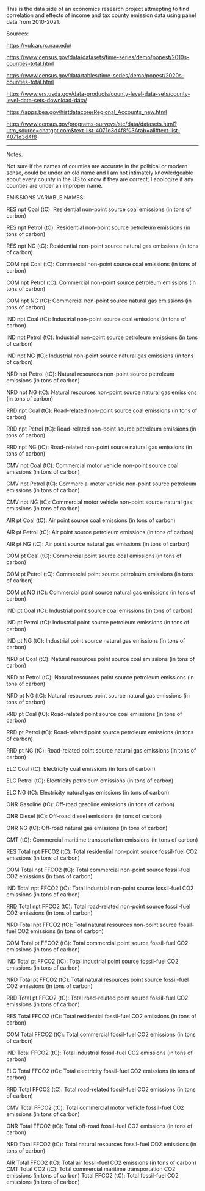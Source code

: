 This is the data side of an economics research project attmepting to find correlation and effects of income and tax county emission data using panel data from 2010-2021.

Sources:

https://vulcan.rc.nau.edu/

https://www.census.gov/data/datasets/time-series/demo/popest/2010s-counties-total.html

https://www.census.gov/data/tables/time-series/demo/popest/2020s-counties-total.html

https://www.ers.usda.gov/data-products/county-level-data-sets/county-level-data-sets-download-data/

https://apps.bea.gov/histdatacore/Regional_Accounts_new.html

https://www.census.gov/programs-surveys/stc/data/datasets.html?utm_source=chatgpt.com&text-list-4071d3d4f8%3Atab=all#text-list-4071d3d4f8
_____________________________________________________________________________________________________________________________________________________

Notes:

Not sure if the names of counties are accurate in the political or modern sense, could be under an old name and 
I am not intimately knowledgeable about every county in the US to know if they are correct; I apologize if any 
counties are under an improper name.

EMISSIONS VARIABLE NAMES:

RES npt Coal (tC): Residential non-point source coal emissions (in tons of carbon)

RES npt Petrol (tC): Residential non-point source petroleum emissions (in tons of carbon)

RES npt NG (tC): Residential non-point source natural gas emissions (in tons of carbon)

COM npt Coal (tC): Commercial non-point source coal emissions (in tons of carbon)

COM npt Petrol (tC): Commercial non-point source petroleum emissions (in tons of carbon)

COM npt NG (tC): Commercial non-point source natural gas emissions (in tons of carbon)

IND npt Coal (tC): Industrial non-point source coal emissions (in tons of carbon)

IND npt Petrol (tC): Industrial non-point source petroleum emissions (in tons of carbon)

IND npt NG (tC): Industrial non-point source natural gas emissions (in tons of carbon)

NRD npt Petrol (tC): Natural resources non-point source petroleum emissions (in tons of carbon)

NRD npt NG (tC): Natural resources non-point source natural gas emissions (in tons of carbon)

RRD npt Coal (tC): Road-related non-point source coal emissions (in tons of carbon)

RRD npt Petrol (tC): Road-related non-point source petroleum emissions (in tons of carbon)

RRD npt NG (tC): Road-related non-point source natural gas emissions (in tons of carbon)

CMV npt Coal (tC): Commercial motor vehicle non-point source coal emissions (in tons of carbon)

CMV npt Petrol (tC): Commercial motor vehicle non-point source petroleum emissions (in tons of carbon)

CMV npt NG (tC): Commercial motor vehicle non-point source natural gas emissions (in tons of carbon)

AIR pt Coal (tC): Air point source coal emissions (in tons of carbon)

AIR pt Petrol (tC): Air point source petroleum emissions (in tons of carbon)

AIR pt NG (tC): Air point source natural gas emissions (in tons of carbon)

COM pt Coal (tC): Commercial point source coal emissions (in tons of carbon)

COM pt Petrol (tC): Commercial point source petroleum emissions (in tons of carbon)

COM pt NG (tC): Commercial point source natural gas emissions (in tons of carbon)

IND pt Coal (tC): Industrial point source coal emissions (in tons of carbon)

IND pt Petrol (tC): Industrial point source petroleum emissions (in tons of carbon)

IND pt NG (tC): Industrial point source natural gas emissions (in tons of carbon)

NRD pt Coal (tC): Natural resources point source coal emissions (in tons of carbon)

NRD pt Petrol (tC): Natural resources point source petroleum emissions (in tons of carbon)

NRD pt NG (tC): Natural resources point source natural gas emissions (in tons of carbon)

RRD pt Coal (tC): Road-related point source coal emissions (in tons of carbon)

RRD pt Petrol (tC): Road-related point source petroleum emissions (in tons of carbon)

RRD pt NG (tC): Road-related point source natural gas emissions (in tons of carbon)

ELC Coal (tC): Electricity coal emissions (in tons of carbon)

ELC Petrol (tC): Electricity petroleum emissions (in tons of carbon)

ELC NG (tC): Electricity natural gas emissions (in tons of carbon)

ONR Gasoline (tC): Off-road gasoline emissions (in tons of carbon)

ONR Diesel (tC): Off-road diesel emissions (in tons of carbon)

ONR NG (tC): Off-road natural gas emissions (in tons of carbon)

CMT (tC): Commercial maritime transportation emissions (in tons of carbon)

RES Total npt FFCO2 (tC): Total residential non-point source fossil-fuel CO2 emissions (in tons of carbon)

COM Total npt FFCO2 (tC): Total commercial non-point source fossil-fuel CO2 emissions (in tons of carbon)

IND Total npt FFCO2 (tC): Total industrial non-point source fossil-fuel CO2 emissions (in tons of carbon)

RRD Total npt FFCO2 (tC): Total road-related non-point source fossil-fuel CO2 emissions (in tons of carbon)

NRD Total npt FFCO2 (tC): Total natural resources non-point source fossil-fuel CO2 emissions (in tons of carbon)

COM Total pt FFCO2 (tC): Total commercial point source fossil-fuel CO2 emissions (in tons of carbon)

IND Total pt FFCO2 (tC): Total industrial point source fossil-fuel CO2 emissions (in tons of carbon)

NRD Total pt FFCO2 (tC): Total natural resources point source fossil-fuel CO2 emissions (in tons of carbon)

RRD Total pt FFCO2 (tC): Total road-related point source fossil-fuel CO2 emissions (in tons of carbon)

RES Total FFCO2 (tC): Total residential fossil-fuel CO2 emissions (in tons of carbon)

COM Total FFCO2 (tC): Total commercial fossil-fuel CO2 emissions (in tons of carbon)

IND Total FFCO2 (tC): Total industrial fossil-fuel CO2 emissions (in tons of carbon)

ELC Total FFCO2 (tC): Total electricity fossil-fuel CO2 emissions (in tons of carbon)

RRD Total FFCO2 (tC): Total road-related fossil-fuel CO2 emissions (in tons of carbon)

CMV Total FFCO2 (tC): Total commercial motor vehicle fossil-fuel CO2 emissions (in tons of carbon)

ONR Total FFCO2 (tC): Total off-road fossil-fuel CO2 emissions (in tons of carbon)

NRD Total FFCO2 (tC): Total natural resources fossil-fuel CO2 emissions (in tons of carbon)

AIR Total FFCO2 (tC): Total air fossil-fuel CO2 emissions (in tons of carbon)
CMT Total CO2 (tC): Total commercial maritime transportation CO2 emissions (in tons of carbon)
Total FFCO2 (tC): Total fossil-fuel CO2 emissions (in tons of carbon)

